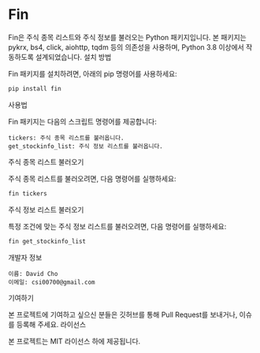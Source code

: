 # Fin

Fin은 주식 종목 리스트와 주식 정보를 불러오는 Python 패키지입니다. 본 패키지는 pykrx, bs4, click, aiohttp, tqdm 등의 의존성을 사용하며, Python 3.8 이상에서 작동하도록 설계되었습니다. 설치 방법

Fin 패키지를 설치하려면, 아래의 pip 명령어를 사용하세요:

~~~bash
pip install fin
~~~
사용법

Fin 패키지는 다음의 스크립트 명령어를 제공합니다:

```
tickers: 주식 종목 리스트를 불러옵니다.
get_stockinfo_list: 주식 정보 리스트를 불러옵니다.
```

주식 종목 리스트 불러오기

주식 종목 리스트를 불러오려면, 다음 명령어를 실행하세요:

~~~bash
fin tickers
~~~
주식 정보 리스트 불러오기

특정 조건에 맞는 주식 정보 리스트를 불러오려면, 다음 명령어를 실행하세요:

~~~bash
fin get_stockinfo_list
~~~
개발자 정보

```
이름: David Cho
이메일: csi00700@gmail.com
```

기여하기

본 프로젝트에 기여하고 싶으신 분들은 깃허브를 통해 Pull Request를 보내거나, 이슈를 등록해 주세요. 라이선스

본 프로젝트는 MIT 라이선스 하에 제공됩니다.
